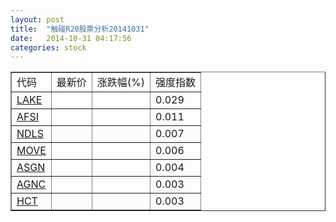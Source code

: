 ```yaml
---
layout: post
title:  "触碰R20股票分析20141031"
date:   2014-10-31 04:17:56
categories: stock
---
```

<script type="text/javascript">
var stockList = []
stockList.push('gb_lake');
stockList.push('gb_afsi');
stockList.push('gb_ndls');
stockList.push('gb_move');
stockList.push('gb_asgn');
stockList.push('gb_agnc');
stockList.push('gb_hct');
</script>

<table border="1">
 <tr>
 <td>代码</td>
  <td>最新价</td>
  <td>涨跌幅(%)</td>
 <td>强度指数</td>
</tr>
  <tr id="lake"><td><a href="http://stock.finance.sina.com.cn/usstock/quotes/LAKE.html" target="_blank">LAKE</a></td><td></td><td></td><td>0.029</td></tr>
  <tr id="afsi"><td><a href="http://stock.finance.sina.com.cn/usstock/quotes/AFSI.html" target="_blank">AFSI</a></td><td></td><td></td><td>0.011</td></tr>
  <tr id="ndls"><td><a href="http://stock.finance.sina.com.cn/usstock/quotes/NDLS.html" target="_blank">NDLS</a></td><td></td><td></td><td>0.007</td></tr>
  <tr id="move"><td><a href="http://stock.finance.sina.com.cn/usstock/quotes/MOVE.html" target="_blank">MOVE</a></td><td></td><td></td><td>0.006</td></tr>
  <tr id="asgn"><td><a href="http://stock.finance.sina.com.cn/usstock/quotes/ASGN.html" target="_blank">ASGN</a></td><td></td><td></td><td>0.004</td></tr>
  <tr id="agnc"><td><a href="http://stock.finance.sina.com.cn/usstock/quotes/AGNC.html" target="_blank">AGNC</a></td><td></td><td></td><td>0.003</td></tr>
  <tr id="hct"><td><a href="http://stock.finance.sina.com.cn/usstock/quotes/HCT.html" target="_blank">HCT</a></td><td></td><td></td><td>0.003</td></tr>
</table>
